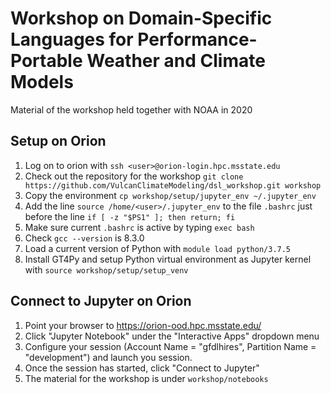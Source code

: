 # Workshop on Domain-Specific Languages for Performance-Portable Weather and Climate Models

Material of the workshop held together with NOAA in 2020

## Setup on Orion

1. Log on to orion with `ssh <user>@orion-login.hpc.msstate.edu`
2. Check out the repository for the workshop `git clone https://github.com/VulcanClimateModeling/dsl_workshop.git workshop`
3. Copy the environment `cp workshop/setup/jupyter_env ~/.jupyter_env`
4. Add the line `source /home/<user>/.jupyter_env` to the file `.bashrc` just before the line `if [ -z "$PS1" ]; then return; fi`
5. Make sure current `.bashrc` is active by typing `exec bash`
6. Check `gcc --version` is 8.3.0
7. Load a current version of Python with `module load python/3.7.5`
8. Install GT4Py and setup Python virtual environment as Jupyter kernel with `source workshop/setup/setup_venv`

## Connect to Jupyter on Orion

1. Point your browser to https://orion-ood.hpc.msstate.edu/
2. Click "Jupyter Notebook" under the "Interactive Apps" dropdown menu
3. Configure your session (Account Name = "gfdlhires", Partition Name = "development") and launch you session.
4. Once the session has started, click "Connect to Jupyter"
5. The material for the workshop is under `workshop/notebooks`


